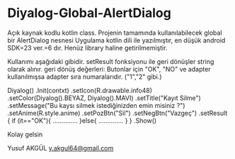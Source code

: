 # Diyalog-Global-AlertDialog

Açık kaynak kodlu kotlin class.
Projenin tamamında kullanılabilecek global bir AlertDialog nesnesi
Uygulama kotlin dili ile yazılmıştır, en düşük android SDK=23 ver.=6 dır.
Henüz library haline getirilmemiştir.

Kullanımı aşağıdaki gibidir.
setResult fonksiyonu ile geri dönüşler string olarak alınır.
geri dönüş değerleri: Butonlar için "OK", "NO" 
ve adapter kullanılmışsa  adapter sıra numaralarıdır. ("1","2" gibi.) 

Diyalog()
	.Init(contxt)
	.setIcon(R.drawable.info48) 
	.setColor(Diyalog().BEYAZ, Diyalog().MAVI) 
	.setTitle("Kayıt Silme")
	.setMessage("Bu kaysı silmek istediğinizden emin misiniz ?")
	.setAnime(R.style.anime) 
	.setPozBtn("Sil")
	.setNegBtn("Vazgeç")
	.setResult {
		if (it=="OK"){
			..............
		}else{
			..............
		}
	}
.Show()

Kolay gelsin

Yusuf AKGÜL
y.akgul64@gmail.com


